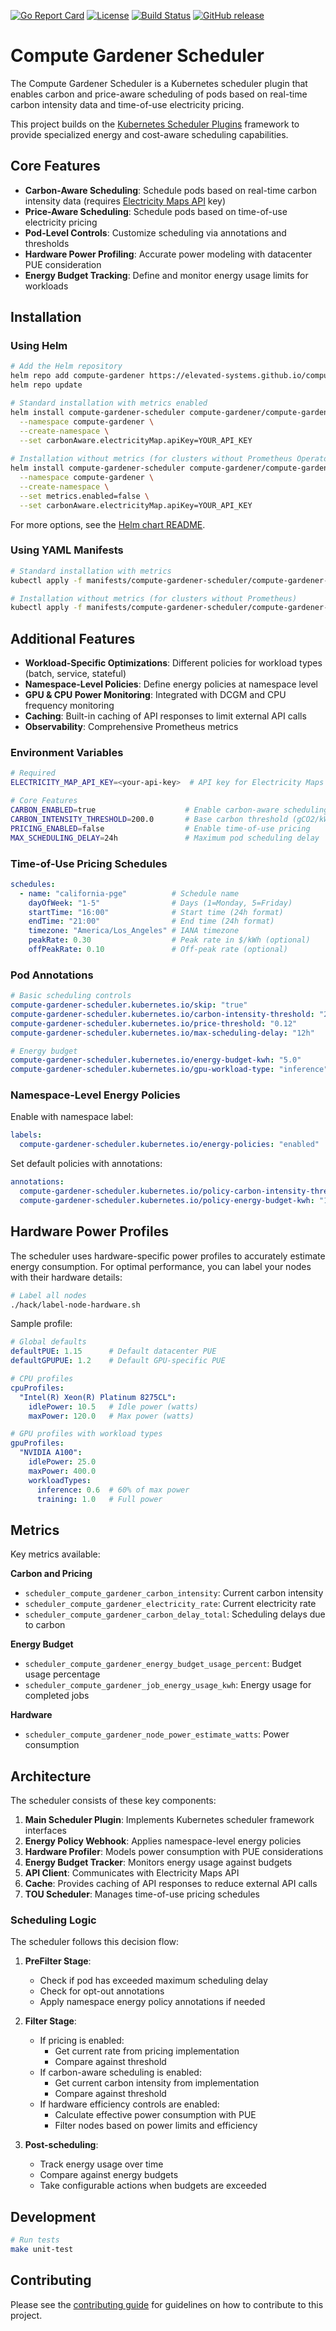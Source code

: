 [![Go Report Card](https://goreportcard.com/badge/github.com/elevated-systems/compute-gardener-scheduler)](https://goreportcard.com/report/github.com/elevated-systems/compute-gardener-scheduler) [![License](https://img.shields.io/badge/License-Apache%202.0-blue.svg)](https://github.com/elevated-systems/compute-gardener-scheduler/blob/master/LICENSE) [![Build Status](https://github.com/elevated-systems/compute-gardener-scheduler/workflows/Release%20Charts/badge.svg)](https://github.com/elevated-systems/compute-gardener-scheduler/actions/workflows/release-charts.yml) [![GitHub release](https://img.shields.io/github/release/elevated-systems/compute-gardener-scheduler/all.svg?style=flat)](https://github.com/elevated-systems/compute-gardener-scheduler/releases)

# Compute Gardener Scheduler

The Compute Gardener Scheduler is a Kubernetes scheduler plugin that enables carbon and price-aware scheduling of pods based on real-time carbon intensity data and time-of-use electricity pricing.

This project builds on the [Kubernetes Scheduler Plugins](https://github.com/kubernetes-sigs/scheduler-plugins) framework to provide specialized energy and cost-aware scheduling capabilities.

## Core Features

- **Carbon-Aware Scheduling**: Schedule pods based on real-time carbon intensity data (requires [Electricity Maps API](https://api-portal.electricitymaps.com/) key)
- **Price-Aware Scheduling**: Schedule pods based on time-of-use electricity pricing
- **Pod-Level Controls**: Customize scheduling via annotations and thresholds
- **Hardware Power Profiling**: Accurate power modeling with datacenter PUE consideration
- **Energy Budget Tracking**: Define and monitor energy usage limits for workloads

## Installation

### Using Helm

```bash
# Add the Helm repository
helm repo add compute-gardener https://elevated-systems.github.io/compute-gardener-scheduler
helm repo update

# Standard installation with metrics enabled
helm install compute-gardener-scheduler compute-gardener/compute-gardener-scheduler \
  --namespace compute-gardener \
  --create-namespace \
  --set carbonAware.electricityMap.apiKey=YOUR_API_KEY
  
# Installation without metrics (for clusters without Prometheus Operator)
helm install compute-gardener-scheduler compute-gardener/compute-gardener-scheduler \
  --namespace compute-gardener \
  --create-namespace \
  --set metrics.enabled=false \
  --set carbonAware.electricityMap.apiKey=YOUR_API_KEY
```

For more options, see the [Helm chart README](manifests/install/charts/compute-gardener-scheduler/README.md).

### Using YAML Manifests

```bash
# Standard installation with metrics
kubectl apply -f manifests/compute-gardener-scheduler/compute-gardener-scheduler.yaml

# Installation without metrics (for clusters without Prometheus)
kubectl apply -f manifests/compute-gardener-scheduler/compute-gardener-scheduler-no-metrics.yaml
```

## Additional Features

- **Workload-Specific Optimizations**: Different policies for workload types (batch, service, stateful)
- **Namespace-Level Policies**: Define energy policies at namespace level
- **GPU & CPU Power Monitoring**: Integrated with DCGM and CPU frequency monitoring
- **Caching**: Built-in caching of API responses to limit external API calls
- **Observability**: Comprehensive Prometheus metrics

### Environment Variables

```bash
# Required
ELECTRICITY_MAP_API_KEY=<your-api-key>  # API key for Electricity Maps API

# Core Features
CARBON_ENABLED=true                    # Enable carbon-aware scheduling
CARBON_INTENSITY_THRESHOLD=200.0       # Base carbon threshold (gCO2/kWh)
PRICING_ENABLED=false                  # Enable time-of-use pricing
MAX_SCHEDULING_DELAY=24h               # Maximum pod scheduling delay
```

### Time-of-Use Pricing Schedules

```yaml
schedules:
  - name: "california-pge"          # Schedule name
    dayOfWeek: "1-5"                # Days (1=Monday, 5=Friday)
    startTime: "16:00"              # Start time (24h format)
    endTime: "21:00"                # End time (24h format)
    timezone: "America/Los_Angeles" # IANA timezone
    peakRate: 0.30                  # Peak rate in $/kWh (optional)
    offPeakRate: 0.10               # Off-peak rate (optional)
```

### Pod Annotations

```yaml
# Basic scheduling controls
compute-gardener-scheduler.kubernetes.io/skip: "true"                      # Opt out
compute-gardener-scheduler.kubernetes.io/carbon-intensity-threshold: "250.0" # Custom threshold
compute-gardener-scheduler.kubernetes.io/price-threshold: "0.12"           # Custom price threshold
compute-gardener-scheduler.kubernetes.io/max-scheduling-delay: "12h"       # Custom delay

# Energy budget
compute-gardener-scheduler.kubernetes.io/energy-budget-kwh: "5.0"          # Energy budget in kWh
compute-gardener-scheduler.kubernetes.io/gpu-workload-type: "inference"    # GPU workload type
```

### Namespace-Level Energy Policies

Enable with namespace label:

```yaml
labels:
  compute-gardener-scheduler.kubernetes.io/energy-policies: "enabled"
```

Set default policies with annotations:

```yaml
annotations:
  compute-gardener-scheduler.kubernetes.io/policy-carbon-intensity-threshold: "200"
  compute-gardener-scheduler.kubernetes.io/policy-energy-budget-kwh: "10"
```

## Hardware Power Profiles

The scheduler uses hardware-specific power profiles to accurately estimate energy consumption. For optimal performance, you can label your nodes with their hardware details:

```bash
# Label all nodes
./hack/label-node-hardware.sh
```

Sample profile:

```yaml
# Global defaults 
defaultPUE: 1.15      # Default datacenter PUE
defaultGPUPUE: 1.2    # Default GPU-specific PUE

# CPU profiles
cpuProfiles:
  "Intel(R) Xeon(R) Platinum 8275CL":
    idlePower: 10.5   # Idle power (watts)
    maxPower: 120.0   # Max power (watts)

# GPU profiles with workload types
gpuProfiles:
  "NVIDIA A100":
    idlePower: 25.0
    maxPower: 400.0
    workloadTypes:
      inference: 0.6  # 60% of max power
      training: 1.0   # Full power
```

## Metrics

Key metrics available:

**Carbon and Pricing**
- `scheduler_compute_gardener_carbon_intensity`: Current carbon intensity
- `scheduler_compute_gardener_electricity_rate`: Current electricity rate
- `scheduler_compute_gardener_carbon_delay_total`: Scheduling delays due to carbon

**Energy Budget**
- `scheduler_compute_gardener_energy_budget_usage_percent`: Budget usage percentage
- `scheduler_compute_gardener_job_energy_usage_kwh`: Energy usage for completed jobs

**Hardware**
- `scheduler_compute_gardener_node_power_estimate_watts`: Power consumption

## Architecture

The scheduler consists of these key components:

1. **Main Scheduler Plugin**: Implements Kubernetes scheduler framework interfaces
2. **Energy Policy Webhook**: Applies namespace-level energy policies
3. **Hardware Profiler**: Models power consumption with PUE considerations
4. **Energy Budget Tracker**: Monitors energy usage against budgets
5. **API Client**: Communicates with Electricity Maps API
6. **Cache**: Provides caching of API responses to reduce external API calls
7. **TOU Scheduler**: Manages time-of-use pricing schedules

### Scheduling Logic

The scheduler follows this decision flow:

1. **PreFilter Stage**: 
   - Check if pod has exceeded maximum scheduling delay
   - Check for opt-out annotations
   - Apply namespace energy policy annotations if needed

2. **Filter Stage**:
   - If pricing is enabled:
     - Get current rate from pricing implementation
     - Compare against threshold
   - If carbon-aware scheduling is enabled:
     - Get current carbon intensity from implementation
     - Compare against threshold
   - If hardware efficiency controls are enabled:
     - Calculate effective power consumption with PUE
     - Filter nodes based on power limits and efficiency

3. **Post-scheduling**:
   - Track energy usage over time
   - Compare against energy budgets
   - Take configurable actions when budgets are exceeded

## Development

```bash
# Run tests
make unit-test
```

## Contributing

Please see the [contributing guide](CONTRIBUTING.md) for guidelines on how to contribute to this project.